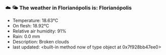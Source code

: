 ### ☁️ 🌤️  The weather in Florianópolis is: Florianópolis

- Temperature: 18.63°C
- On flesh: 18.92°C
- Relative air humidity: 91%
- Rain: 0.0 mm
- Description: Broken clouds
- last updated: <built-in method now of type object at 0x7f928bb47ee0>
